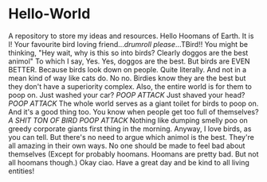 # Hello-World
A repository to store my ideas and resources.
Hello Hoomans of Earth.
It is I! Your favourite bird loving friend...*drumroll please*...TBird!!
You might be thinking, "Hey wait, why is this so into birds? Clearly doggos are the best animol"
To which I say, Yes. Yes, doggos are the best. But birds are EVEN BETTER. Because birds look down on people. Quite literally. And not in a mean kind of way like cats do. No no. Birdies know they are the best but they don't have a superiority complex. 
Also, the entire world is for them to poop on. Just washed your car? *POOP ATTACK* Just shaved your head? *POOP ATTACK* The whole world serves as a giant toilet for birds to poop on. 
And it's a good thing too. You know when people get too full of themselves? *A SHIT TON OF BIRD POOP ATTACK* Nothing like dumping smelly poo on greedy corporate giants first thing in the morning. 
Anyway, I love birds, as you can tell. But there's no need to argue which animol is the best. They're all amazing in their own ways. No one should be made to feel bad about themselves (Except for probably hoomans. Hoomans are pretty bad. But not all hoomans though.)
Okay ciao. Have a great day and be kind to all living entities!

